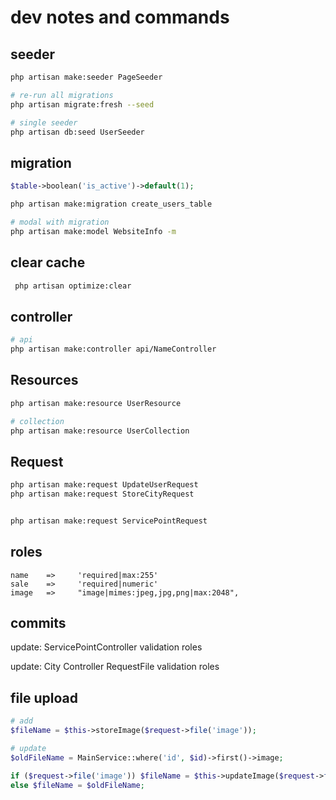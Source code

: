 # dev notes and commands

## seeder

```bash
php artisan make:seeder PageSeeder

# re-run all migrations
php artisan migrate:fresh --seed

# single seeder
php artisan db:seed UserSeeder
```

## migration

```php
$table->boolean('is_active')->default(1);
```

```bash
php artisan make:migration create_users_table

# modal with migration
php artisan make:model WebsiteInfo -m
```

## clear cache

```bash
 php artisan optimize:clear
```

## controller

```bash
# api
php artisan make:controller api/NameController
```

## Resources

```bash
php artisan make:resource UserResource

# collection
php artisan make:resource UserCollection
```

## Request

```bash
php artisan make:request UpdateUserRequest
php artisan make:request StoreCityRequest


php artisan make:request ServicePointRequest

```

## roles

```
name    =>     'required|max:255'
sale    =>     'required|numeric'
image   =>     "image|mimes:jpeg,jpg,png|max:2048",

```

## commits

update: ServicePointController validation roles

update: City Controller RequestFile validation roles

## file upload

```php
# add
$fileName = $this->storeImage($request->file('image'));

# update
$oldFileName = MainService::where('id', $id)->first()->image;

if ($request->file('image')) $fileName = $this->updateImage($request->file('image'), $oldFileName);
else $fileName = $oldFileName;
```

